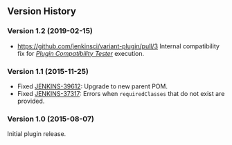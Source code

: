 ## Version History

### Version 1.2 (2019-02-15)

-   <https://github.com/jenkinsci/variant-plugin/pull/3> Internal
    compatibility fix for *[Plugin Compatibility
    Tester](https://github.com/jenkinsci/plugin-compat-tester)* execution.

### Version 1.1 (2015-11-25)

-   Fixed
    [JENKINS-39612](https://issues.jenkins-ci.org/browse/JENKINS-39612):
    Upgrade to new parent POM.
-   Fixed
    [JENKINS-37317](https://issues.jenkins-ci.org/browse/JENKINS-37317):
    Errors when `requiredClasses` that do not exist are provided.

### Version 1.0 (2015-08-07)

Initial plugin release.
